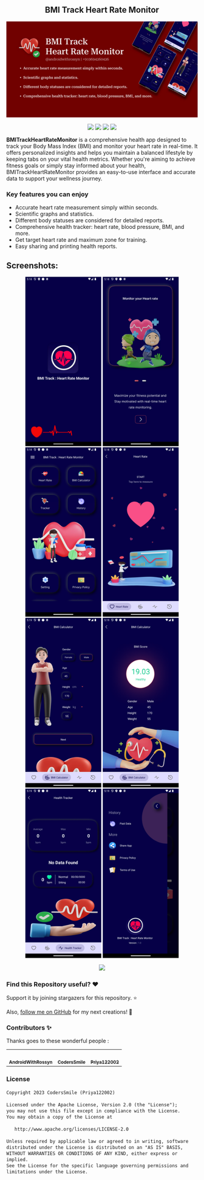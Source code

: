 <h2 align="center">BMI Track Heart Rate Monitor</h2>


<p align="center">
    <a href="">
      <img src="https://github.com/AndroidWithRossyn/BMITrackHeartRateMonitor/blob/master/screenshots/graphics.jpg?raw=true" width="1280" />
    </a>
  </p>

<div align="center">
<a href="mailto:banrossyn@gmail.com"><img src="https://img.shields.io/badge/Email-banrossyn%40gmail.com-blue"></a>
<a href="https://wa.me/+919694260426/" target="_blank"><img src="https://img.shields.io/badge/whatsapp-%40+919694260426-28a8ea"></a>
<a href="https://t.me/banrossyn" target="_blank"><img src="https://img.shields.io/badge/Telegram-%40banrossyn-28a8ea"></a>
<a href="https://www.linkedin.com/in/banrossyn/" target="_blank"><img src="https://img.shields.io/badge/LinkedIn-banrossyn-informational"></a>

</div>



**BMITrackHeartRateMonitor** is a comprehensive health app designed to track your Body Mass Index (BMI) and monitor your heart rate in real-time. It offers personalized insights and helps you maintain a balanced lifestyle by keeping tabs on your vital health metrics. Whether you're aiming to achieve fitness goals or simply stay informed about your health, BMITrackHeartRateMonitor provides an easy-to-use interface and accurate data to support your wellness journey.

### Key features you can enjoy
- Accurate heart rate measurement simply within seconds.
- Scientific graphs and statistics.
- Different body statuses are considered for detailed reports.
- Comprehensive health tracker: heart rate, blood pressure,  BMI, and more.
- Get target heart rate and maximum zone for training.
- Easy sharing and printing health reports.




## Screenshots:

 <p align="center">
    <a>
      <img src="https://github.com/AndroidWithRossyn/BMITrackHeartRateMonitor/blob/master/screenshots/Screenshot_20240825_171826.png?raw=true" width="200" />
    </a>
 <a>
      <img src="https://github.com/AndroidWithRossyn/BMITrackHeartRateMonitor/blob/master/screenshots/Screenshot_20240825_171844.png?raw=true"  width="200" />
    </a>
  <a>
      <img src="https://github.com/AndroidWithRossyn/BMITrackHeartRateMonitor/blob/master/screenshots/Screenshot_20240825_171854.png?raw=true"  width="200" />
    </a>
     <a>
      <img src="https://github.com/AndroidWithRossyn/BMITrackHeartRateMonitor/blob/master/screenshots/Screenshot_20240825_171904.png?raw=true"  width="200" />
    </a>
<a>
    <img src="https://github.com/AndroidWithRossyn/BMITrackHeartRateMonitor/blob/master/screenshots/Screenshot_20240825_171931.png?raw=true"  width="200" />
    </a>
 <a>
      <img src="https://github.com/AndroidWithRossyn/BMITrackHeartRateMonitor/blob/master/screenshots/Screenshot_20240825_171938.png?raw=true"  width="200" />
    </a>
 <a>
    <img src="https://github.com/AndroidWithRossyn/BMITrackHeartRateMonitor/blob/master/screenshots/Screenshot_20240825_171947.png?raw=true"  width="200" />
    </a>
 <a>
      <img src="https://github.com/AndroidWithRossyn/BMITrackHeartRateMonitor/blob/master/screenshots/Screenshot_20240825_171956.png?raw=true"  width="200" />
    </a>
 <a>
  </p>


<p align="center">
  <img src="https://capsule-render.vercel.app/api?type=waving&color=gradient&height=60&width=1980&section=footer"/>
</p>


### Find this Repository useful? ❤️
Support it by joining stargazers for this repository. ⭐

Also, [follow me on GitHub](https://github.com/AndroidWithRossyn/) for my next creations! 🤩

### Contributors ✨

Thanks goes to these wonderful people :

<table>
  <tr>
    <td align="center"><a href="https://github.com/AndroidWithRossyn/"><img src="https://avatars.githubusercontent.com/u/118904953?v=4&size=64" width="100px;" alt=""/><br /><sub><b>AndroidWithRossyn</b></sub></a><br /></td>
    <td align="center"><a href="https://github.com/CodersSmile"><img src="https://avatars.githubusercontent.com/u/142199599?v=4" width="100px;" alt=""/><br /><sub><b>CodersSmile</b></sub></a><br /></td>
    <td align="center"><a href="https://github.com/Priya122002"><img src="https://avatars.githubusercontent.com/u/72794664?v=4" width="100px;" alt=""/><br /><sub><b>Priya122002</b></sub></a><br /></td>
  </tr>
</table>


### License
```
Copyright 2023 CodersSmile (Priya122002)

Licensed under the Apache License, Version 2.0 (the "License");
you may not use this file except in compliance with the License.
You may obtain a copy of the License at

   http://www.apache.org/licenses/LICENSE-2.0

Unless required by applicable law or agreed to in writing, software
distributed under the License is distributed on an "AS IS" BASIS,
WITHOUT WARRANTIES OR CONDITIONS OF ANY KIND, either express or implied.
See the License for the specific language governing permissions and
limitations under the License.
```

